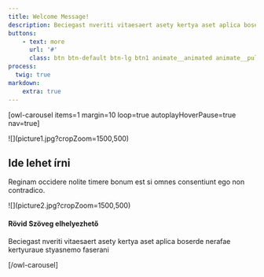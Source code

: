 ```yaml
---
title: Welcome Message!
description: Beciegast nveriti vitaesaert asety kertya aset aplica boserde nerafae kertyuraue styasnemo faserani  iasera khatrsasas ptaiadeser daesraeds. Casrolern atur aut oditaut. onsequuntur magni dolqui ratione voluptatemsequi nesciunt orasario jauystase joasuaserya vytarsa numquam eius modi teincidunt, ut labore et dolore magnam liaseras.
buttons:
    - text: more
      url: '#'
      class: btn btn-default btn-lg btn1 animate__animated animate__pulse animate__infinite     
process:
  twig: true
markdown:
    extra: true
---
```


[owl-carousel items=1 margin=10 loop=true autoplayHoverPause=true nav=true]
<div class="carousel-container" markdown=1>
  ![](picture1.jpg?cropZoom=1500,500)
  <div class="carousel-textblock">
    <h2>Ide lehet írni</h2>
    <p>Reginam occidere nolite timere bonum est si omnes consentiunt ego non contradico.</p>
    <!--
    <a href="#" class="btn btn-primary carousel-btn animate__animated animate__infinite animate__pulse ">Gomb</a>
    -->
  </div>
</div>
<div class="carousel-container" markdown=1>
  ![](picture2.jpg?cropZoom=1500,500)
  <div class="carousel-textblock">
    <h4>Rövid Szöveg elhelyezhető</h4>
    <p>Beciegast nveriti vitaesaert asety kertya aset aplica boserde nerafae kertyuraue styasnemo faserani </p>
  </div>
</div>
[/owl-carousel]


<!--
[owl-carousel items=1 margin=10 ]
<div class="mycarousel" style="background-image: url({{ page.media['picture1.jpg'].url }});">
  <div class="carousel-textbox">
    <h2>This is panel 1</h2>
    <p>foo</p>
  </div>
</div>
<div class="mycarousel" style="background: url({{ page.media['picture2.jpg'].url }});">
  <h2>This is panel 2</h2>
  <p>foo</p>
</div>
[/owl-carousel]
-->
